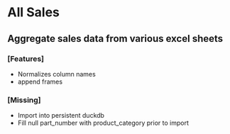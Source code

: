 
# All Sales

## Aggregate sales data from various excel sheets

### [Features]
- Normalizes column names
- append frames

### [Missing]
- Import into persistent duckdb
- Fill null part_number with product_category prior to import